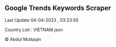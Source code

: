 

## Google Trends Keywords Scraper 
 
Last Update 04-04-2023 , 03:23:55

Country List :
VIETNAM.json



© Abdul Muttaqin 

